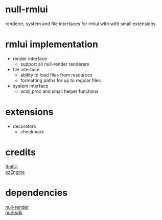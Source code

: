 # null-rmlui
renderer, system and file interfaces for rmlui with with small extensions.

# rmlui implementation
* render interface
    * support all null-render renderers
* file interface
    * ability to load files from resources
    * formatting paths for up to regular files
* system interface
    * wnd_proc and small helper functions

# extensions
* decorators
    * checkmark

# credits
[RmlUi](https://github.com/mikke89/RmlUi) \
[ezEngine](https://github.com/ezEngine/ezEngine)

# dependencies
[null-render](https://github.com/nullptr-sources/null-render) \
[null-sdk](https://github.com/nullptr-sources/null-sdk)